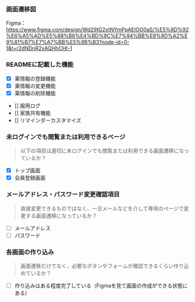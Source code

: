 ### 画面遷移図
Figma：https://www.figma.com/design/Wd29tG2xtNYmPpAElOG0aS/%E5%8D%92%E6%A5%AD%E5%88%B6%E4%BD%9C%E7%94%BB%E9%9D%A2%E9%81%B7%E7%A7%BB%E5%9B%B3?node-id=0-1&t=r2dNDnR2xAQHhCHt-1

### READMEに記載した機能
- [x] 薬情報の登録機能
- [x] 薬情報の変更機能
- [x] 薬情報の削除機能
- [] 服用ログ
- [] 家族共有機能
- [] リマインダーカスタマイズ

### 未ログインでも閲覧または利用できるページ
> 以下の項目は適切に未ログインでも閲覧または利用できる画面遷移になっているか？
- [x] トップ画面
- [x] 会員登録画面

### メールアドレス・パスワード変更確認項目
> 直接変更できるものではなく、一旦メールなどを介して専用のページで変更する画面遷移になっているか？
- [ ] メールアドレス
- [ ] パスワード

### 各画面の作り込み
> 画面遷移だけでなく、必要なボタンやフォームが確認できるくらい作り込めているか？
- [ ] 作り込みはある程度完了している（Figmaを見て画面の作成ができる状態にある）